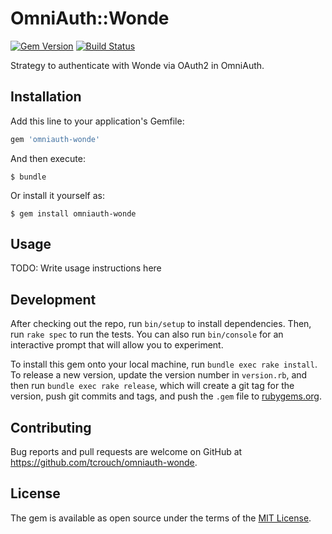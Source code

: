 # OmniAuth::Wonde

[![Gem Version](https://img.shields.io/gem/v/omniauth-wonde.svg)](https://rubygems.org/gems/omniauth-wonde)
[![Build Status](https://img.shields.io/travis/tcrouch/omniauth-wonde.svg)](https://travis-ci.org/tcrouch/omniauth-wonde)

Strategy to authenticate with Wonde via OAuth2 in OmniAuth.

## Installation

Add this line to your application's Gemfile:

```ruby
gem 'omniauth-wonde'
```

And then execute:

    $ bundle

Or install it yourself as:

    $ gem install omniauth-wonde

## Usage

TODO: Write usage instructions here

## Development

After checking out the repo, run `bin/setup` to install dependencies. Then, run `rake spec` to run the tests. You can also run `bin/console` for an interactive prompt that will allow you to experiment.

To install this gem onto your local machine, run `bundle exec rake install`. To release a new version, update the version number in `version.rb`, and then run `bundle exec rake release`, which will create a git tag for the version, push git commits and tags, and push the `.gem` file to [rubygems.org](https://rubygems.org).

## Contributing

Bug reports and pull requests are welcome on GitHub at https://github.com/tcrouch/omniauth-wonde.

## License

The gem is available as open source under the terms of the [MIT License](https://opensource.org/licenses/MIT).
